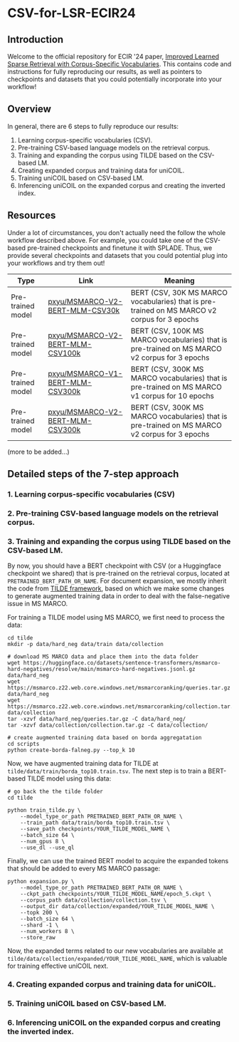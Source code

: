 # CSV-for-LSR-ECIR24

## Introduction

Welcome to the official repository for ECIR '24 paper, [Improved Learned Sparse Retrieval with Corpus-Specific Vocabularies](https://arxiv.org/abs/2401.06703). This contains code and instructions for fully reproducing our results, as well as pointers to checkpoints and datasets that you could potentially incorporate into your workflow!

## Overview

In general, there are 6 steps to fully reproduce our results:

1. Learning corpus-specific vocabularies (CSV).
2. Pre-training CSV-based language models on the retrieval corpus.
3. Training and expanding the corpus using TILDE based on the CSV-based LM.
4. Creating expanded corpus and training data for uniCOIL.
5. Training uniCOIL based on CSV-based LM.
6. Inferencing uniCOIL on the expanded corpus and creating the inverted index.

## Resources

Under a lot of circumstances, you don't actually need the follow the whole workflow described above. For example, you could take one of the CSV-based pre-trained checkpoints and finetune it with SPLADE. Thus, we provide several checkpoints and datasets that you could potential plug into your workflows and try them out!

| Type | Link | Meaning |
| ---- | ---- | ------- |
| Pre-trained model | [pxyu/MSMARCO-V2-BERT-MLM-CSV30k](https://huggingface.co/pxyu/MSMARCO-V2-BERT-MLM-CSV30k) | BERT (CSV, 30K MS MARCO vocabularies) that is pre-trained on MS MARCO v2 corpus for 3 epochs |
| Pre-trained model | [pxyu/MSMARCO-V2-BERT-MLM-CSV100k](https://huggingface.co/pxyu/MSMARCO-V2-BERT-MLM-CSV30k) | BERT (CSV, 100K MS MARCO vocabularies) that is pre-trained on MS MARCO v2 corpus for 3 epochs |
| Pre-trained model | [pxyu/MSMARCO-V1-BERT-MLM-CSV300k](https://huggingface.co/pxyu/MSMARCO-V1-BERT-MLM-CSV300k) | BERT (CSV, 300K MS MARCO vocabularies) that is pre-trained on MS MARCO v1 corpus for 10 epochs |
| Pre-trained model | [pxyu/MSMARCO-V2-BERT-MLM-CSV300k](https://huggingface.co/pxyu/MSMARCO-V2-BERT-MLM-CSV300k) | BERT (CSV, 300K MS MARCO vocabularies) that is pre-trained on MS MARCO v2 corpus for 3 epochs |

(more to be added...)

## Detailed steps of the 7-step approach

### 1. Learning corpus-specific vocabularies (CSV)

### 2. Pre-training CSV-based language models on the retrieval corpus.

### 3. Training and expanding the corpus using TILDE based on the CSV-based LM.

By now, you should have a BERT checkpoint with CSV (or a Huggingface checkpoint we shared) that is pre-trained on the retrieval corpus, located at `PRETRAINED_BERT_PATH_OR_NAME`. For document expansion, we mostly inherit the code from [TILDE framework](https://github.com/ielab/TILDE), based on which we make some changes to generate augmented training data in order to deal with the false-negative issue in MS MARCO.

For training a TILDE model using MS MARCO, we first need to process the data:

```shell
cd tilde
mkdir -p data/hard_neg data/train data/collection

# download MS MARCO data and place them into the data folder
wget https://huggingface.co/datasets/sentence-transformers/msmarco-hard-negatives/resolve/main/msmarco-hard-negatives.jsonl.gz data/hard_neg
wget https://msmarco.z22.web.core.windows.net/msmarcoranking/queries.tar.gz data/hard_neg
wget https://msmarco.z22.web.core.windows.net/msmarcoranking/collection.tar.gz data/collection
tar -xzvf data/hard_neg/queries.tar.gz -C data/hard_neg/
tar -xzvf data/collection/collection.tar.gz -C data/collection/

# create augmented training data based on borda aggregatation
cd scripts
python create-borda-falneg.py --top_k 10
```

Now, we have augmented training data for TILDE at `tilde/data/train/borda_top10.train.tsv`. The next step is to train a BERT-based TILDE model using this data:

```shell
# go back the the tilde folder
cd tilde

python train_tilde.py \
    --model_type_or_path PRETRAINED_BERT_PATH_OR_NAME \
    --train_path data/train/borda_top10.train.tsv \
    --save_path checkpoints/YOUR_TILDE_MODEL_NAME \
    --batch_size 64 \
    --num_gpus 8 \
    --use_dl --use_ql
```

Finally, we can use the trained BERT model to acquire the expanded tokens that should be added to every MS MARCO passage:

```shell
python expansion.py \
    --model_type_or_path PRETRAINED_BERT_PATH_OR_NAME \
    --ckpt_path checkpoints/YOUR_TILDE_MODEL_NAME/epoch_5.ckpt \
    --corpus_path data/collection/collection.tsv \
    --output_dir data/collection/expanded/YOUR_TILDE_MODEL_NAME \
    --topk 200 \
    --batch_size 64 \
    --shard -1 \
    --num_workers 8 \
    --store_raw
```

Now, the expanded terms related to our new vocabularies are available at `tilde/data/collection/expanded/YOUR_TILDE_MODEL_NAME`, which is valuable for training effective uniCOIL next.

### 4. Creating expanded corpus and training data for uniCOIL.
### 5. Training uniCOIL based on CSV-based LM.
### 6. Inferencing uniCOIL on the expanded corpus and creating the inverted index.



